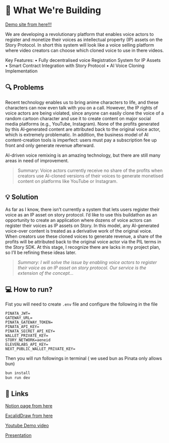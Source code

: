 # 🎯 What We're Building

[Demo site from here!!!](https://vocalip-4s7p-git-main-makimakivers-projects.vercel.app)

We are developing a revolutionary platform that enables voice actors to register and monetize their voices as intellectual property (IP) assets on the Story Protocol. In short this system will look like a voice selling platform where video creators can choose which cloned voice to use in there videos. 

Key Features:
• Fully decentralised voice Registration System for IP Assets
• Smart Contract Integration with Story Protocol
• AI Voice Cloning Implementation

## **🔍 Problems**

Recent technology enables us to bring anime characters to life, and these characters can now even talk with you on a call. However, the IP rights of voice actors are being violated, since anyone can easily clone the voice of a random cartoon character and use it to create content on major social media platforms (e.g., YouTube, Instagram). None of the profits generated by this AI‐generated content are attributed back to the original voice actor, which is extremely problematic. In addition, the business model of AI content-creation tools is imperfect: users must pay a subscription fee up front and only generate revenue afterward.

AI-driven voice remixing is an amazing technology, but there are still many areas in need of improvement.

> Summary: Voice actors currently receive no share of the profits when creators use AI-cloned versions of their voices to generate monetised content on platforms like YouTube or Instagram.
> 

## **💡 Solution**

As far as I know, there isn’t currently a system that lets users register their voice as an IP asset on story protocol. I’d like to use this buildathon as an opportunity to create an application where dozens of voice actors can register their voices as IP assets on Story. In this model, any AI-generated voice-over content is treated as a derivative work of the original voice. When creators use these cloned voices to generate revenue, a share of the profits will be attributed back to the original voice actor via the PIL terms in the Story SDK. At this stage, I recognize there are lacks in my project plan, so I’ll be refining these ideas later.

> *Summary: I will solve the issue by enabling voice actors to register their voice as an IP asset on story protocol. Our service is the extension of the concept…*

## **💻 How to run?**

Fist you will need to create `.env` file and configure the following in the file
```
PINATA_JWT=
GATEWAY_URL=
PINATA_GATEWAY_TOKEN=
PINATA_API_KEY=
PINATA_SECRET_API_KEY=
WALLET_PRIVATE_KEY=
STORY_NETWORK=aeneid
ELEVENLABS_API_KEY=
NEXT_PUBLIC_WALLET_PRIVATE_KEY=
```

Then you will run followings in terminal ( we used bun as Pinata only allows bun)
```bash
bun install 
bun run dev
```
## **🔗 Links**

[Notion page from here](https://spiny-elderberry-76f.notion.site/Voice-as-an-IP-assets-1fd1ff50043d8013bdeec147323122a9)

[ExcalidDraw from here](https://link.excalidraw.com/l/4NzefGCZCYr/45KENb8jWIa)

[Youtube Demo video](https://www.youtube.com/watch?v=tWFWWgxFrwI)

[Presentation](https://www.canva.com/design/DAGp9yRyHf0/bRlXRU2EpQohIYXEAAsWRg/edit?utm_content=DAGp9yRyHf0&utm_campaign=designshare&utm_medium=link2&utm_source=sharebutton)



